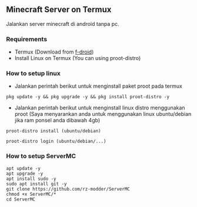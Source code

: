 ## Minecraft Server on Termux
Jalankan server minecraft di android tanpa pc.

### Requirements
- Termux (Download from [f-droid](https://f-droid.org/))
- Install Linux on Termux (You can using proot-distro)

### How to setup linux
- Jalankan perintah berikut untuk menginstall paket proot pada termux
```
pkg update -y && pkg upgrade -y && pkg install proot-distro -y
```
- Jalankan perintah berikut untuk menginstall linux distro menggunakan proot (Saya menyarankan anda untuk menggunakan linux ubuntu/debian jika ram ponsel anda dibawah 4gb)
```
proot-distro install (ubuntu/debian)
```
```
proot-distro login (ubuntu/debian/...)
```
### How to setup ServerMC
```
apt update -y
apt upgrade -y
apt install sudo -y
sudo apt install git -y
git clone https://github.com/rz-modder/ServerMC
chmod +x ServerMC/*
cd ServerMC
```
